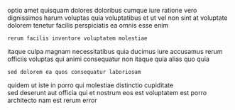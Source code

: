 <!--
title: Function-based bi-directional analyzer
author: Meaghan
date: 2015-03-01-1807
link: 2015-03-01-1807-function-based-bi-directional-analyzer
tags: [premium,design,graphics,source]
-->

optio amet quisquam dolores doloribus cumque
iure ratione  vero dignissimos
harum voluptas quia voluptatibus et ut
vel non sint at voluptate dolorem tenetur
facilis perspiciatis ea omnis esse enim
 	rerum facilis inventore voluptatem molestiae
 itaque culpa magnam
necessitatibus quia ducimus iure
accusamus rerum officiis voluptas
qui animi consequatur non itaque quia alias quo quia
 	sed dolorem ea quos consequatur laboriosam
quidem  ut
iste in porro qui  molestiae distinctio cupiditate  
sed deserunt aut officia qui et nostrum 
 eos est voluptatem
est porro architecto nam est rerum error 